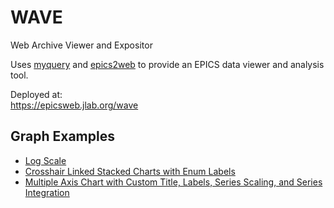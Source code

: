 # WAVE
Web Archive Viewer and Expositor   

Uses [myquery](https://github.com/JeffersonLab/myquery) and [epics2web](https://github.com/JeffersonLab/epics2web) to provide an EPICS data viewer and analysis tool.

Deployed at:    
https://epicsweb.jlab.org/wave

## Graph Examples

   - [Log Scale](https://epicsweb.jlab.org/wave/?start=2020-03-25+01%3A00%3A00&end=2020-03-26+07%3A00%3A00&myaDeployment=ops&myaLimit=100000&title=&fullscreen=true&layoutMode=1&viewerMode=1&pv=VIP1L05BLOG&VIP1L05BLOGlabel=VIP1L05BLOG&VIP1L05BLOGcolor=blue&VIP1L05BLOGyAxisLabel=&VIP1L05BLOGyAxisMin=&VIP1L05BLOGyAxisMax=&VIP1L05BLOGyAxisLog=true&VIP1L05BLOGscaler=)
   - [Crosshair Linked Stacked Charts with Enum Labels](https://epicsweb.jlab.org/wave/?start=2019-12-16+18%3A45%3A00&end=2019-12-16+19%3A00%3A00&myaDeployment=ops&myaLimit=100000&title=&fullscreen=true&layoutMode=1&viewerMode=1&pv=ISD0I011G&pv=IGL1I00BEAMODE&pv=IGL1I00HALLAMODE&pv=MMSHLALASERA&ISD0I011Glabel=FSD+Master&ISD0I011Gcolor=red&ISD0I011GyAxisLabel=&ISD0I011GyAxisMin=&ISD0I011GyAxisMax=&ISD0I011Gscaler=&IGL1I00BEAMODElabel=Laser+Mode+Master&IGL1I00BEAMODEcolor=blue&IGL1I00BEAMODEyAxisLabel=&IGL1I00BEAMODEyAxisMin=&IGL1I00BEAMODEyAxisMax=&IGL1I00BEAMODEscaler=&IGL1I00HALLAMODElabel=Laser+A+Mode&IGL1I00HALLAMODEcolor=hotpink&IGL1I00HALLAMODEyAxisLabel=&IGL1I00HALLAMODEyAxisMin=&IGL1I00HALLAMODEyAxisMax=&IGL1I00HALLAMODEscaler=&MMSHLALASERAlabel=Hall+A+Using+Laser+A%3F&MMSHLALASERAcolor=green&MMSHLALASERAyAxisLabel=&MMSHLALASERAyAxisMin=&MMSHLALASERAyAxisMax=&MMSHLALASERAscaler=&MMSHLALASERByAxisLabel=&MMSHLALASERByAxisMin=&MMSHLALASERByAxisMax=&MMSHLALASERBscaler=&MMSHLALASERCyAxisLabel=&MMSHLALASERCyAxisMin=&MMSHLALASERCyAxisMax=&MMSHLALASERCscaler=&MMSHLALASERDyAxisLabel=&MMSHLALASERDyAxisMin=&MMSHLALASERDyAxisMax=&MMSHLALASERDscaler=&ISD0I011GyAxisLog=&IGL1I00BEAMODEyAxisLog=&IGL1I00HALLAMODEyAxisLog=&MMSHLALASERAyAxisLog=)
   - [Multiple Axis Chart with Custom Title, Labels, Series Scaling, and Series Integration](https://epicsweb.jlab.org/wave/?start=2019-08-12+00%3A00%3A00&end=2019-08-13+00%3A00%3A00&myaDeployment=ops&myaLimit=100000&layoutMode=3&viewerMode=1&pv=IGL1I00POTcurrent&pv=accumulate%28IGL1I00POTcurrent%29&title=Gun&fullscreen=true&IBC1H04CRCUR2yAxisLabel=uA&IBC0R08CRCUR1yAxisLabel=uA&IBC2C24CRCUR3yAxisLabel=uA&IBC3H00CRCUR4yAxisLabel=uA&IBCAD00CRCUR6yAxisLabel=uA&IGL1I00POTcurrentlabel=Current&IGL1I00POTcurrentcolor=red&IGL1I00POTcurrentyAxisLabel=&IGL1I00POTcurrentyAxisMin=&IGL1I00POTcurrentyAxisMax=&IGL1I00POTcurrentscaler=&IBC0R08CRCUR1yAxisMin=&IBC0R08CRCUR1yAxisMax=&IBC0R08CRCUR1scaler=&IBC1H04CRCUR2yAxisMin=&IBC1H04CRCUR2yAxisMax=&IBC1H04CRCUR2scaler=&IBC2C24CRCUR3yAxisMin=&IBC2C24CRCUR3yAxisMax=&IBC2C24CRCUR3scaler=&IBC3H00CRCUR4yAxisMin=&IBC3H00CRCUR4yAxisMax=&IBC3H00CRCUR4scaler=&IBCAD00CRCUR6yAxisMin=&IBCAD00CRCUR6yAxisMax=&IBCAD00CRCUR6scaler=&accumulate%28IGL1I00POTcurrent%29label=Charge&accumulate%28IGL1I00POTcurrent%29color=blue&accumulate%28IGL1I00POTcurrent%29yAxisLabel=Columbs&accumulate%28IGL1I00POTcurrent%29yAxisMin=&accumulate%28IGL1I00POTcurrent%29yAxisMax=&accumulate%28IGL1I00POTcurrent%29scaler=0.001&IGL1I00POTcurrentyAxisLog=&accumulate%28IGL1I00POTcurrent%29yAxisLog=)
